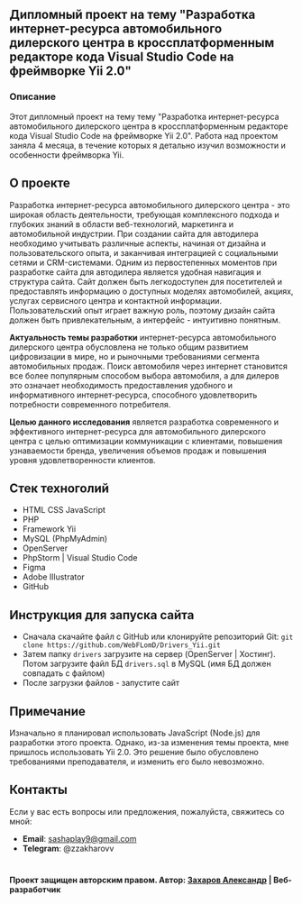 ## Дипломный проект на тему "Разработка интернет-ресурса автомобильного дилерского центра в кроссплатформенным редакторе кода Visual Studio Code на фреймворке Yii 2.0"

### Описание

Этот дипломный проект на тему тему "Разработка интернет-ресурса автомобильного дилерского центра в кроссплатформенным редакторе кода Visual Studio Code на фреймворке Yii 2.0". Работа над проектом заняла 4 месяца, в течение которых я детально изучил возможности и особенности фреймворка Yii.

## О проекте
Разработка интернет-ресурса автомобильного дилерского центра - это широкая область деятельности, требующая комплексного подхода и глубоких знаний в области веб-технологий, маркетинга и автомобильной индустрии. При создании сайта для автодилера необходимо учитывать различные аспекты, начиная от дизайна и пользовательского опыта, и заканчивая интеграцией с социальными сетями и CRM-системами. Одним из первостепенных моментов при разработке сайта для автодилера является удобная навигация и структура сайта. Сайт должен быть легкодоступен для посетителей и предоставлять информацию о доступных моделях автомобилей, акциях, услугах сервисного центра и контактной информации. Пользовательский опыт играет важную роль, поэтому дизайн сайта должен быть привлекательным, а интерфейс - интуитивно понятным.

__Актуальность темы разработки__ интернет-ресурса автомобильного дилерского центра обусловлена не только общим развитием цифровизации в мире, но и рыночными требованиями сегмента автомобильных продаж. Поиск автомобиля через интернет становится все более популярным способом выбора автомобиля, а для дилеров это означает необходимость предоставления удобного и информативного интернет-ресурса, способного удовлетворить потребности современного потребителя.

__Целью данного исследования__ является разработка современного и эффективного интернет-ресурса для автомобильного дилерского центра с целью оптимизации коммуникации с клиентами, повышения узнаваемости бренда, увеличения объемов продаж и повышения уровня удовлетворенности клиентов.

## Стек техноголий
- HTML CSS JavaScript
- PHP
- Framework Yii
- MySQL (PhpMyAdmin)
- OpenServer
- PhpStorm | Visual Studio Code
- Figma
- Adobe Illustrator
- GitHub

## Инструкция для запуска сайта
- Сначала скачайте файл с GitHub или клонируйте репозиторий Git: `git clone https://github.com/WebFLomD/Drivers_Yii.git`
- Затем папку `drivers` загрузите на сервер (OpenServer | Хостинг). Потом загрузите файл БД `drivers.sql` в MySQL (имя БД должен совпадать с файлом)
- После загрузки файлов - запустите сайт

## Примечание
Изначально я планировал использовать JavaScript (Node.js) для разработки этого проекта. Однако, из-за изменения темы проекта, мне пришлось использовать Yii 2.0. Это решение было обусловлено требованиями преподавателя, и изменить его было невозможно.

## Контакты
Если у вас есть вопросы или предложения, пожалуйста, свяжитесь со мной:

- __Email__: sashaplay9@gmail.com
- __Telegram__: @zzakharovv
#
__Проект защищен авторским правом. Автор: [Захаров Александр](https://vk.com/zzakharov666) | Веб-разработчик__
